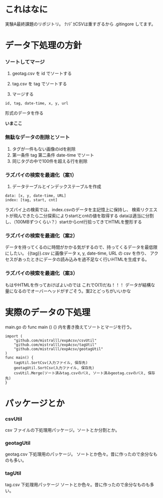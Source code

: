 # これはなに
実験A最終課題のリポジトリ。
ｸｿﾃﾞｶCSVは重すぎるから .gitingore してます。

# データ下処理の方針
### ソートしてマージ
1. geotag.csv を id でソートする
2. tag.csv を tag でソートする

3. マージする
```
id, tag, date-time, x, y, url
```
形式のデータを作る

**いまここ** 

### 無駄なデータの削除とソート
1. タグが一件もない画像のidを削除
2. 第一条件 tag 第二条件 date-time でソート
3. 同じタグの中で100件を超える行を削除

### ラズパイの検索を最適化（案1）
1. データテーブルとインデックステーブルを作成
```
data: [x, y, date-time, URL]
index: [tag, start, cnt]
```
ラズパイ上の検索では、index.csvのデータを主記憶上に保持し、
検索リクエストが飛んできたら二分探索によりstartとcntの値を取得する
dataは適当に分割し、（100MBずつくらい？）startからcnt行拾ってきてHTMLを整形する

### ラズパイの検索を最適化（案2）
データを持ってくるのに時間がかかる気がするので、持ってくるデータを最低限にしたい。
{{tag}}.csv に画像データ x, y, date-time, URL の csv を作り、
アクセスがあったときにデータの読み込みを過不足なく行いHTMLを生成する。

### ラズパイの検索を最適化（案3）
もはやHTMLを作っておけばよいのでは
これでO(1)だね！！！
データが結構な量になるのでオーバーヘッドがすごそう。案2とどっちがいいかな

# 実際のデータの下処理
main.go の func main () {} 内を書き換えてソートとマージを行う。
```
import (
    "github.com/mistralll/expAcsv/csvUtil"
    "github.com/mistralll/expAcsv/tagUtil"
    "github.com/mistralll/expAcsv/geotagUtil"
)
func main() {
    tagUtil.SortCsv(入力ファイル, 保存先)
    geotagUtil.SortCsv(入力ファイル, 保存先)
    csvUtil.Merge(ソート済みtag.csvのパス, ソート済みgeotag.csvのパス, 保存先)
}
```


# パッケージとか
### csvUtil
csv ファイルの下処理用パッケージ。ソートとか分割とか。

### geotagUtil
geotag.csv 下処理用のパッケージ。
ソートとか色々。昔に作ったので余分なものも多い。

### tagUtil
tag.csv 下処理用パッケージ
ソートとか色々。昔に作ったので余分なものも多い。